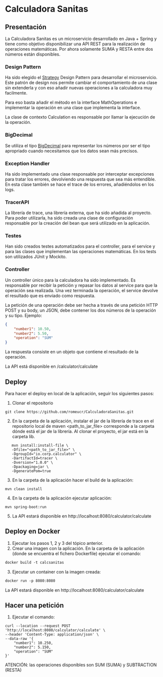 # Calculadora Sanitas

## Presentación
La Calculadora Sanitas es un microservicio desarrollado en Java + Spring y tiene como
objetivo disponibilizar una API REST para la realización de operaciones matemáticas.
Por ahora solamente SUMA y RESTA entre dos números están disponibles.

### Design Pattern
Ha sido elegido el [Strategy](https://refactoring.guru/es/design-patterns/strategy/java/example) Design Pattern para desarrollar el microservicio.
Este patrón de design nos permite cambiar el comportamiento de una clase sin extenderla y con eso añadir nuevas operaciones a la calculadora muy facilmente.

Para eso basta añadir el método en la interface MathOperations e implementar la operación en una clase que implementa la interface.

La clase de contexto Calculation es responsable por llamar la ejecución de la operación.

### BigDecimal
Se utiliza el tipo [BigDecimal](https://docs.oracle.com/javase/7/docs/api/java/math/BigDecimal.html) para
representar los números por ser el tipo apropriado cuando necesitamos que los datos sean más precisos.

### Exception Handler
Ha sido implementado una clase responsable por interceptar excepciones para tratar los errores, devolviendo una respuesta
que sea más entendible. En esta clase también se hace el trace de los errores, añadiéndolos en los logs.

### TracerAPI
La librería de trace, una librería externa, que ha sido añadida al proyecto. Para poder utilizarla, ha sido creada una clase de
configuración responsable por la creación del bean que será utilizado en la aplicación.

### Testes
Han sido creados testes automatizados para el controller, para el service y para las clases que implementan las operaciones
matemáticas. En los tests son utilizados JUnit y Mockito.

### Controller
Un controller único para la calculadora ha sido implementado. Es responsable por recibir la petición y repasar los
datos al service para que la operación sea realizada. Una vez terminada la operación, el service devolve el
resultado que es enviado como respuesta.

La petición de una operación debe ser hecha a través de una petición HTTP POST y su body, un JSON, debe contener los dos
números de la operación y su tipo. Ejemplo:
````json
{
    "number1": 10.50,
    "number2": 5.50,
    "operation": "SUM"
}
````
La respuesta consiste en un objeto que contiene el resultado de la operación.

La API está disponible en /calculator/calculate

## Deploy
Para hacer el deploy en local de la aplicación, seguir los siguientes pasos:
1) Clonar el repositorio
```shell
git clone https://github.com/romeucr/CalculadoraSanitas.git
```
2) En la carpeta de la aplicación, instalar el jar de la librería de trace en el repositorio local de maven <path_to_jar_file> corresponde
   a la carpeta dónde está el jar de la librería. Al clonar el proyecto, el jar está en la carpeta lib.
```shell
   mvn install:install-file \
   -Dfile="<path_to_jar_file>" \
   -DgroupId="io.corp.calculator" \
   -DartifactId=tracer \
   -Dversion="1.0.0" \
   -Dpackaging=jar \
   -DgeneratePom=true
```
3) En la carpeta de la aplicación hacer el build de la aplicación:
````shell
mvn clean install
````
4) En la carpeta de la aplicación ejecutar aplicación:
````shell
mvn spring-boot:run
````

5) La API estará disponible en http://localhost:8080/calculator/calculate
## Deploy en Docker
1) Ejecutar los pasos 1, 2 y 3 del tópico anterior.
2) Crear una imagen con la aplicación. En la carpeta de la aplicación (donde se encuentra el fichero Dockerfile)
   ejecutar el comando:
````dockerfile
docker build -t calcsanitas
````
3) Ejecutar un container con la imagen creada:
````dockerfile
docker run -p 8080:8080
````
La API estará disponible en http://localhost:8080/calculator/calculate

## Hacer una petición
1) Ejecutar el comando:
````shell
curl --location --request POST 'http://localhost:8080/calculator/calculate' \
--header 'Content-Type: application/json' \
--data-raw '{
    "number1": 10.250,
    "number2": 5.150,
    "operation": "SUM"
}'
````
ATENCIÓN: las operaciones disponibles son SUM (SUMA) y SUBTRACTION (RESTA)